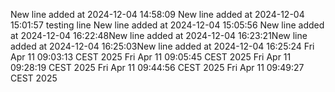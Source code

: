 New line added at 2024-12-04 14:58:09
New line added at 2024-12-04 15:01:57
testing line
New line added at 2024-12-04 15:05:56
New line added at 2024-12-04 16:22:48New line added at 2024-12-04 16:23:21New line added at 2024-12-04 16:25:03New line added at 2024-12-04 16:25:24
Fri Apr 11 09:03:13 CEST 2025
Fri Apr 11 09:05:45 CEST 2025
Fri Apr 11 09:28:19 CEST 2025
Fri Apr 11 09:44:56 CEST 2025
Fri Apr 11 09:49:27 CEST 2025
